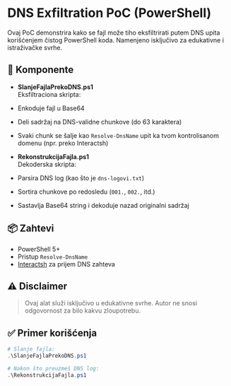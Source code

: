# DNS Exfiltration PoC (PowerShell)

Ovaj PoC demonstrira kako se fajl može tiho eksfiltrirati putem DNS upita korišćenjem čistog PowerShell koda. Namenjeno isključivo za edukativne i istraživačke svrhe.

## 🧩 Komponente

- **SlanjeFajlaPrekoDNS.ps1**  
  Eksfiltraciona skripta:
- Enkoduje fajl u Base64
- Deli sadržaj na DNS-validne chunkove (do 63 karaktera)
- Svaki chunk se šalje kao `Resolve-DnsName` upit ka tvom kontrolisanom domenu (npr. preko Interactsh)

- **RekonstrukcijaFajla.ps1**  
Dekoderska skripta:
- Parsira DNS log (kao što je `dns-logovi.txt`)
- Sortira chunkove po redosledu (`001.`, `002.`, itd.)
- Sastavlja Base64 string i dekoduje nazad originalni sadržaj

## 📦 Zahtevi

- PowerShell 5+
- Pristup `Resolve-DnsName`
- [Interactsh](https://github.com/projectdiscovery/interactsh) za prijem DNS zahteva

## ⚠️ Disclaimer

> Ovaj alat služi isključivo u edukativne svrhe. Autor ne snosi odgovornost za bilo kakvu zloupotrebu.

## ✅ Primer korišćenja

```powershell
# Slanje fajla:
.\SlanjeFajlaPrekoDNS.ps1

# Nakon što preuzmeš DNS log:
.\RekonstrukcijaFajla.ps1
```
